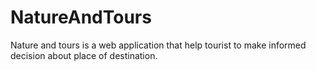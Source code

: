 # NatureAndTours
Nature and tours is a web application that help tourist to make informed decision about place of destination.
